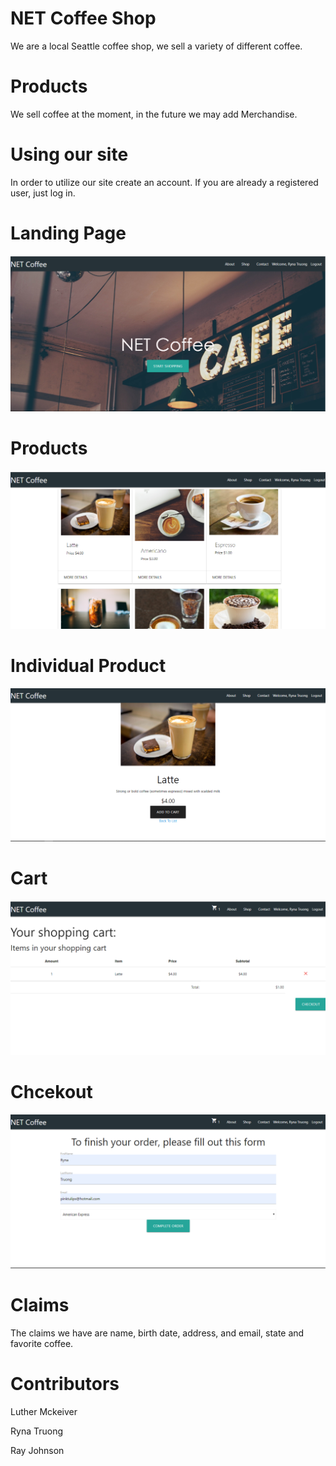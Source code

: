 # NET Coffee Shop

We are a local Seattle coffee shop, we sell a variety of different coffee. 

# Products

We sell coffee at the moment, in the future we may add Merchandise.

# Using our site

In order to utilize our site create an account. If you are already a registered user, just log in.

# Landing Page
![LandingPage](https://github.com/rynnnaa/NetCoffee/blob/master/CoffeeShop/netcoffeelanding.PNG)

# Products
![Products](https://github.com/rynnnaa/NetCoffee/blob/master/CoffeeShop/netcoffeeproducts.PNG)

# Individual Product
![Product](https://github.com/rynnnaa/NetCoffee/blob/master/CoffeeShop/netcoffeesingleproduct.PNG)

# Cart
![Cart](https://github.com/rynnnaa/NetCoffee/blob/master/CoffeeShop/netcoffeecheckout.PNG)

# Chcekout
![Checkout](https://github.com/rynnnaa/NetCoffee/blob/master/CoffeeShop/netcoffeecheckoutform.PNG)

# Claims

The claims we have are name, birth date, address, and email, state and favorite coffee. 

# Contributors

Luther Mckeiver

Ryna Truong

Ray Johnson
